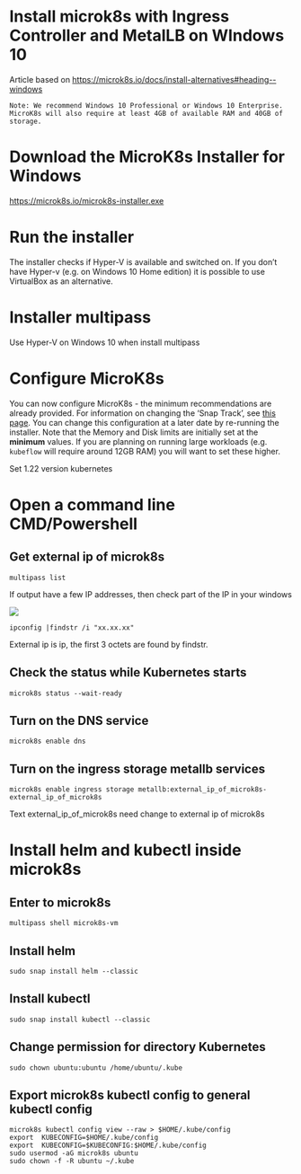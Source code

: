 # Install microk8s with Ingress Controller and MetalLB on WIndows 10

Article based on https://microk8s.io/docs/install-alternatives#heading--windows

```
Note: We recommend Windows 10 Professional or Windows 10 Enterprise.
MicroK8s will also require at least 4GB of available RAM and 40GB of storage.
```

# Download the MicroK8s Installer for Windows
https://microk8s.io/microk8s-installer.exe

# **Run the installer**

The installer checks if Hyper-V is available and switched on. If you don’t have Hyper-v (e.g. on Windows 10 Home edition) it is possible to use VirtualBox as an alternative.

# Installer multipass

Use Hyper-V on Windows 10 when install multipass

# **Configure MicroK8s**

You can now configure MicroK8s - the minimum recommendations are already provided.
For information on changing the ‘Snap Track’, see [this page](https://microk8s.io/docs/setting-snap-channel).
You can change this configuration at a later date by re-running the installer. Note that the Memory and Disk limits are initially set at the **minimum** values. If you are planning on running large workloads (e.g. `kubeflow` will require around 12GB RAM) you will want to set these higher.

Set 1.22 version kubernetes

# **Open a command line CMD/Powershell**

## Get external ip of microk8s

```
multipass list
```

If output have a few IP addresses, then check part of the IP in your windows

![](https://habrastorage.org/webt/er/id/b-/eridb-fs5dnqtziawz1afjkgosq.png)

```
ipconfig |findstr /i "xx.xx.xx"
```

External ip is ip, the first 3 octets are found by findstr.

## **Check the status while Kubernetes starts**

```
microk8s status --wait-ready
```

## **Turn on the DNS service** 

```
microk8s enable dns
```

## **Turn on the ingress storage metallb services** 

```
microk8s enable ingress storage metallb:external_ip_of_microk8s-external_ip_of_microk8s
```

Text external_ip_of_microk8s need change to external ip of microk8s

# Install helm and kubectl inside microk8s

## Enter to microk8s

```
multipass shell microk8s-vm
```

## Install helm

```
sudo snap install helm --classic
```

## Install kubectl

```
sudo snap install kubectl --classic
```

## Change permission for directory Kubernetes

```
sudo chown ubuntu:ubuntu /home/ubuntu/.kube
```

## Export microk8s kubectl config to general kubectl config

```
microk8s kubectl config view --raw > $HOME/.kube/config
export  KUBECONFIG=$HOME/.kube/config
export  KUBECONFIG=$KUBECONFIG:$HOME/.kube/config
sudo usermod -aG microk8s ubuntu
sudo chown -f -R ubuntu ~/.kube
```

